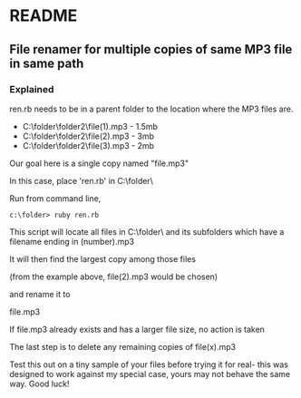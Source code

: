 # README

## File renamer for multiple copies of same MP3 file in same path

### Explained

ren.rb needs to be in a parent folder to the location where the MP3 files are.

-	C:\folder\folder2\file(1).mp3 - 1.5mb
-	C:\folder\folder2\file(2).mp3 - 3mb
-	C:\folder\folder2\file(3).mp3 - 2mb

Our goal here is a single copy named "file.mp3"

In this case, place 'ren.rb' in C:\folder\

Run from command line, 

```
c:\folder> ruby ren.rb
```

This script will locate all files in C:\folder\ and its subfolders which have a filename ending in (number).mp3

It will then find the largest copy among those files

(from the example above, file(2).mp3 would be chosen)

and rename it to

file.mp3

If file.mp3 already exists and has a larger file size, no action is taken

The last step is to delete any remaining copies of file(x).mp3

Test this out on a tiny sample of your files before trying it for real- this was designed to work against my special case, yours may not behave the same way. Good luck!